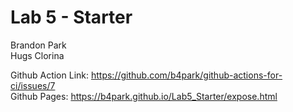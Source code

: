 # Lab 5 - Starter
Brandon Park <br>
Hugs Clorina <br>

Github Action Link: https://github.com/b4park/github-actions-for-ci/issues/7 <br>
Github Pages: https://b4park.github.io/Lab5_Starter/expose.html <br>
